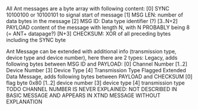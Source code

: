 All Ant messages are a byte array with following content:
	[0] SYNC 10100100 or 10100101 to signal start of message
	[1] MSG LEN: number of data bytes in the message
	[2] MSG ID: Data type identifier (?)
	[3..N+2] PAYLOAD content of the message with length N, with N PROBABLY being 8 (= ANT+ datapage?)
	[N+3] CHECKSUM: XOR of all preceding bytes including the SYNC byte

Ant Message can be extended with additional info (transmission type, device type and device number), here there are 2 types:
	Legacy, adds following bytes between MSG ID and PAYLOAD:
		[0] Channel Number
		[1..2] Device Number
		[3] Device Type
		[4] Transmission Type
	Flagged Extended Data Message, adds following bytes between PAYLOAD and CHECKSUM
		[0] flag byte 0x80
		[1..2] device number
		[3] device type
		[4] transmission type
	TODO CHANNEL NUMBER IS NEVER EXPLAINED: NOT DESCRIBED IN BASIC MESSAGE AND APPEARS IN XTND MESSAGE WITHOUT EXPLANATION